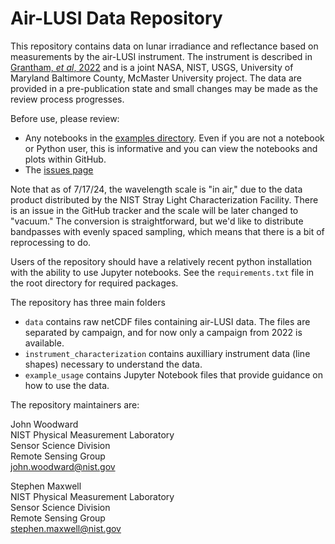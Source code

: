 # Air-LUSI Data Repository

This repository contains data on lunar irradiance and reflectance based on measurements by the air-LUSI instrument. The instrument is described in [Grantham, *et al*, 2022](https://doi.org/10.1088/1361-6501/ac5875) and is a joint NASA, NIST, USGS, University of Maryland Baltimore County, McMaster University project. The data are provided in a pre-publication state and small changes may be made as the review process progresses. 

Before use, please review:
- Any notebooks in the [examples directory](https://github.com/usnistgov/air-lusi/tree/main/example_usage). Even if you are not a notebook or Python user, this is informative and you can view the notebooks and plots within GitHub.
- The [issues page](https://github.com/usnistgov/air-lusi/issues)

Note that as of 7/17/24, the wavelength scale is "in air," due to the data product distributed by the NIST Stray Light Characterization Facility. There is an issue in the GitHub tracker and the scale will be later changed to "vacuum." The conversion is straightforward, but we'd like to distribute bandpasses with evenly spaced sampling, which means that there is a bit of reprocessing to do. 

Users of the repository should have a relatively recent python installation with the ability to use Jupyter notebooks. See the `requirements.txt` file in the root directory for required packages. 


The repository has three main folders
 - `data` contains raw netCDF files containing air-LUSI data. The files are separated by campaign, and for now only a campaign from 2022 is available.
 - `instrument_characterization` contains auxilliary instrument data (line shapes) necessary to understand the data.
 - `example_usage` contains Jupyter Notebook files that provide guidance on how to use the data.


The repository maintainers are:

John Woodward  
NIST Physical Measurement Laboratory  
Sensor Science Division  
Remote Sensing Group  
john.woodward@nist.gov  

Stephen Maxwell  
NIST Physical Measurement Laboratory  
Sensor Science Division  
Remote Sensing Group  
stephen.maxwell@nist.gov  
